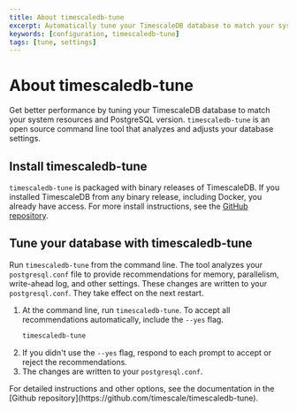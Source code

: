 ```yaml
---
title: About timescaledb-tune
excerpt: Automatically tune your TimescaleDB database to match your system resources and PostgreSQL version
keywords: [configuration, timescaledb-tune]
tags: [tune, settings]
---
```


# About timescaledb-tune
Get better performance by tuning your TimescaleDB database to match your system
resources and PostgreSQL version.  `timescaledb-tune` is an open source command
line tool that analyzes and adjusts your database settings.

## Install timescaledb-tune
`timescaledb-tune` is packaged with binary releases of TimescaleDB. If you
installed TimescaleDB from any binary release, including Docker, you already
have access. For more install instructions, see the
[GitHub repository][github-tstune].

## Tune your database with timescaledb-tune
Run `timescaledb-tune` from the command line. The tool analyzes your
`postgresql.conf` file to provide recommendations for memory, parallelism,
write-ahead log, and other settings. These changes are written to your
`postgresql.conf`. They take effect on the next restart.

<procedure>

1.  At the command line, run `timescaledb-tune`. To accept all recommendations
    automatically, include the `--yes` flag.
    ```bash
    timescaledb-tune
    ```
1.  If you didn't use the `--yes` flag, respond to each prompt to accept or
    reject the recommendations.
1.  The changes are written to your `postgresql.conf`.

</procedure>

<highlight type="note">
For detailed instructions and other options, see the documentation in the
[Github repository](https://github.com/timescale/timescaledb-tune).
</highlight>

[github-tstune]: https://github.com/timescale/timescaledb-tune
